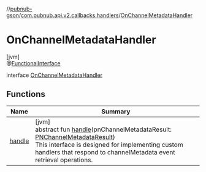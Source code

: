 //[pubnub-gson](../../../index.md)/[com.pubnub.api.v2.callbacks.handlers](../index.md)/[OnChannelMetadataHandler](index.md)

# OnChannelMetadataHandler

[jvm]\
@[FunctionalInterface](https://docs.oracle.com/javase/8/docs/api/java/lang/FunctionalInterface.html)

interface [OnChannelMetadataHandler](index.md)

## Functions

| Name | Summary |
|---|---|
| [handle](handle.md) | [jvm]<br>abstract fun [handle](handle.md)(pnChannelMetadataResult: [PNChannelMetadataResult](../../com.pubnub.api.models.consumer.objects_api.channel/-p-n-channel-metadata-result/index.md))<br> This interface is designed for implementing custom handlers that respond to channelMetadata event retrieval operations. |
